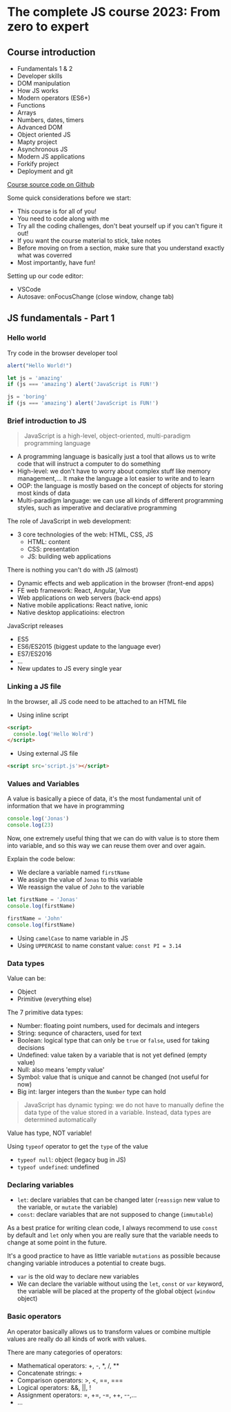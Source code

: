 # The complete JS course 2023: From zero to expert

## Course introduction

- Fundamentals 1 & 2
- Developer skills
- DOM manipulation
- How JS works
- Modern operators (ES6+)
- Functions
- Arrays
- Numbers, dates, timers
- Advanced DOM
- Object oriented JS
- Mapty project
- Asynchronous JS
- Modern JS applications
- Forkify project
- Deployment and git

[Course source code on Github](https://github.com/jonasschmedtmann/complete-javascript-course)

Some quick considerations before we start:

- This course is for all of you!
- You need to code along with me
- Try all the coding challenges, don't beat yourself up if you
  can't figure it out!
- If you want the course material to stick, take notes
- Before moving on from a section, make sure that you understand
  exactly what was coverred
- Most importantly, have fun!

Setting up our code editor:

- VSCode
- Autosave: onFocusChange (close window, change tab)

## JS fundamentals - Part 1

### Hello world

Try code in the browser developer tool

```js
alert("Hello World!")

let js = 'amazing'
if (js === 'amazing') alert('JavaScript is FUN!')

js = 'boring'
if (js === 'amazing') alert('JavaScript is FUN!')
```

### Brief introduction to JS

> JavaScript is a high-level, object-oriented, multi-paradigm programming language

- A programming language is basically just a tool that allows us
  to write code that will instruct a computer to do something
- High-level: we don't have to worry about complex stuff like memory management,... It make the language a lot easier to write and to learn
- OOP: the language is mostly based on the concept of objects for storing most kinds of data
- Multi-paradigm language: we can use all kinds of different programming styles, such as imperative and declarative programming

The role of JavaScript in web development:

- 3 core technologies of the web: HTML, CSS, JS
  - HTML: content
  - CSS: presentation
  - JS: building web applications

There is nothing you can't do with JS (almost)

- Dynamic effects and web application in the browser (front-end apps)
- FE web framework: React, Angular, Vue
- Web applications on web servers (back-end apps)
- Native mobile applications: React native, ionic
- Native desktop applicatioins: electron

JavaScript releases

- ES5
- ES6/ES2015 (biggest update to the language ever)
- ES7/ES2016
- ...
- New updates to JS every single year

### Linking a JS file

In the browser, all JS code need to be attached to an HTML
file

- Using inline script

```html
<script>
  console.log('Hello Wolrd')
</script>
```

- Using external JS file

```html
<script src='script.js'></script>
```

### Values and Variables

A value is basically a piece of data, it's the most fundamental unit of information that we have in programming

```js
console.log('Jonas')
console.log(23)
```

Now, one extremely useful thing that we can do with value
is to store them into variable, and so this way we can reuse them over and over again.

Explain the code below:

- We declare a variable named `firstName`
- We assign the value of `Jonas` to this variable
- We reassign the value of `John` to the variable

```js
let firstName = 'Jonas'
console.log(firstName)

firstName = 'John'
console.log(firstName)
```

- Using `camelCase` to name variable in JS
- Using `UPPERCASE` to name constant value: `const PI = 3.14`

### Data types

Value can be:

- Object
- Primitive (everything else)

The 7 primitive data types:

- Number: floating point numbers, used for decimals and integers
- String: sequnce of characters, used for text
- Boolean: logical type that can only be `true` or `false`, used for taking decisions
- Undefined: value taken by a variable that is not yet defined (empty value)
- Null: also means 'empty value'
- Symbol: value that is unique and cannot be changed (not useful for now)
- Big int: larger integers than the `Number` type can hold

> JavaScript has dynamic typing: we do not have to manually define
> the data type of the value stored in a variable. Instead, data types
> are determined automatically

Value has type, NOT variable!

Using `typeof` operator to get the `type` of the value

- `typeof null`: object (legacy bug in JS)
- `typeof undefined`: undefined

### Declaring variables

- `let`: declare variables that can be changed later (`reassign` new value to the variable, or `mutate` the variable)
- `const`: declare variables that are not supposed to change (`immutable`)

As a best pratice for writing clean code, I always recommend to use `const` by default and `let` only when you are really sure that the variable needs to change at some point in the future.

It's a good practice to have as little variable `mutations` as possible because changing variable introduces a potential to create bugs.

- `var` is the old way to declare new variables
- We can declare the variable without using the `let`, `const` or `var` keyword, the variable will be placed at the property of the global object (`window` object)

### Basic operators

An operator basically allows us to transform values or combine multiple values are really do all kinds of work with values.

There are many categories of operators:

- Mathematical operators: +, -, *, /, **
- Concatenate strings: +
- Comparison operators: >, <, ==, ===
- Logical operators: &&, ||, !
- Assignment operators: =, +=, -=, ++, --,...
- ...
